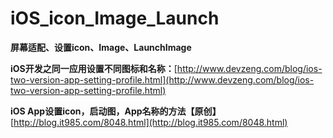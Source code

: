 # iOS_icon_Image_Launch
**屏幕适配、设置icon、Image、LaunchImage**

**iOS开发之同一应用设置不同图标和名称：**[http://www.devzeng.com/blog/ios-two-version-app-setting-profile.html](http://www.devzeng.com/blog/ios-two-version-app-setting-profile.html)

**iOS App设置icon，启动图，App名称的方法【原创】**
[http://blog.it985.com/8048.html](http://blog.it985.com/8048.html)
